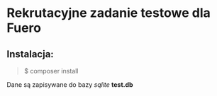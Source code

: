 Rekrutacyjne zadanie testowe dla Fuero
======================================

Instalacja:
-----------
> $ composer install

Dane są zapisywane do bazy *sqlite* **test.db**
